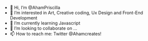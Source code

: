 - 👋 Hi, I’m @AhamPriscilla
- 👀 I’m interested in Art, Creative coding, Ux Design and Front-End Development
- 🌱 I’m currently learning Javascript
- 💞️ I’m looking to collaborate on ...
- 📫 How to reach me: Twitter @Ahamcreates!

<!---
AhamPriscilla/AhamPriscilla is a ✨ special ✨ repository because its `README.md` (this file) appears on your GitHub profile.
You can click the Preview link to take a look at your changes.
--->
